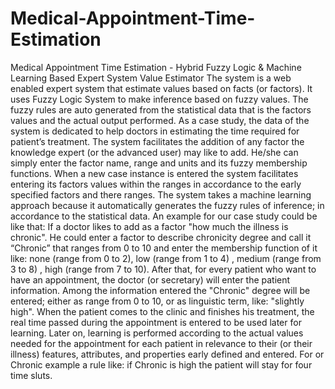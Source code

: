 # Medical-Appointment-Time-Estimation
Medical Appointment Time Estimation - Hybrid Fuzzy Logic &amp; Machine Learning Based Expert System Value Estimator
The system is a web enabled expert system that estimate values based on facts (or factors). It uses Fuzzy Logic System to make inference based on fuzzy values. The fuzzy rules are auto generated from the statistical data that is the factors values and the actual output performed. As a case study, the data of the system is dedicated to help doctors in estimating the time required for patient’s treatment.
The system facilitates the addition of any factor the knowledge expert (or the advanced user) may like to add. He/she can simply enter the factor name, range and units and its fuzzy membership functions. When a new case instance is entered the system facilitates entering its factors values within the ranges in accordance to the early specified factors and there ranges.
The system takes a machine learning approach because it automatically generates the fuzzy rules of inference; in accordance to the statistical data.
An example for our case study could be like that: 
If a doctor likes to add as a factor "how much the illness is chronic". He could enter a factor to describe chronicity degree and call it “Chronic” that ranges from 0 to 10 and enter the membership function of it like: none (range from 0 to 2), low (range from 1 to 4) , medium (range from 3 to 8) , high (range from 7 to 10).
After that, for every patient who want to have an appointment, the doctor (or secretary) will enter the patient information. Among the information entered the "Chronic" degree will be entered; either as range from 0 to 10, or as linguistic term, like: "slightly high".
When the patient comes to the clinic and finishes his treatment, the real time passed during the appointment is entered to be used later for learning.
Later on, learning is performed according to the actual values needed for the appointment for each patient in relevance to their (or their illness) features, attributes, and properties early defined and entered. For or Chronic example a rule like: if Chronic is high the patient will stay for four time sluts.
